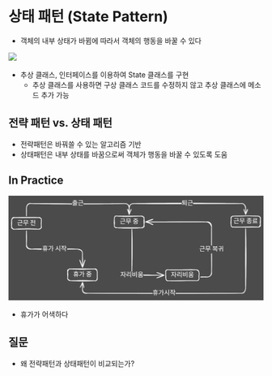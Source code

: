# 상태 패턴 (State Pattern)

- 객체의 내부 상태가 바뀜에 따라서 객체의 행동을 바꿀 수 있다

![](./assets/state-pattern-class-diagram.excalidraw.png)

- 추상 클래스, 인터페이스를 이용하여 State 클래스를 구현
  - 추상 클래스를 사용하면 구상 클래스 코드를 수정하지 않고 추상 클래스에 메소드 추가 가능

## 전략 패턴 vs. 상태 패턴

- 전략패턴은 바꿔쓸 수 있는 알고리즘 기반
- 상태패턴은 내부 상태를 바꿈으로써 객체가 행동을 바꿀 수 있도록 도움

## In Practice

![](./assets/emp-state-action.excalidraw.svg)

- 휴가가 어색하다

## 질문

- 왜 전략패턴과 상태패턴이 비교되는가?
